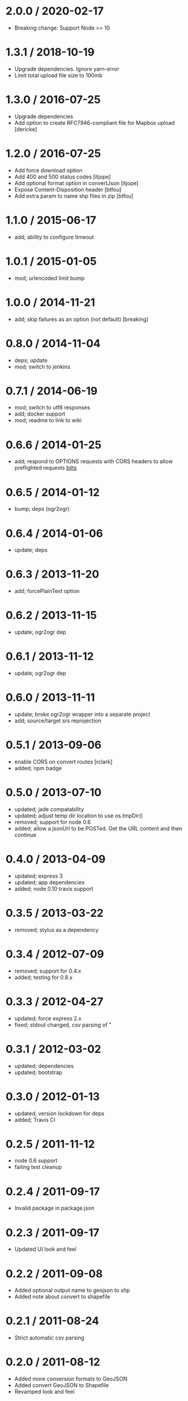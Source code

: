 # 2.0.0 / 2020-02-17

- Breaking change: Support Node >= 10

# 1.3.1 / 2018-10-19

- Upgrade dependencies. Ignore yarn-error
- Limit total upload file size to 100mb

# 1.3.0 / 2016-07-25

- Upgrade dependencies
- Add option to create RFC7946-compliant file for Mapbox upload [dericke]

# 1.2.0 / 2016-07-25

- Add force download option
- Add 400 and 500 status codes [itjope]
- Add optional format option in convertJson [itjope]
- Expose Content-Disposition header [btfou]
- Add extra param to name shp files in zip [btfou]

# 1.1.0 / 2015-06-17

- add; ability to configure timeout

# 1.0.1 / 2015-01-05

- mod; urlencoded limit bump

# 1.0.0 / 2014-11-21

- add; skip failures as an option (not default) [breaking]

# 0.8.0 / 2014-11-04

- deps; update
- mod; switch to jenkins

# 0.7.1 / 2014-06-19

- mod; switch to utf8 responses
- add; docker support
- mod; readme to link to wiki

# 0.6.6 / 2014-01-25

- add; respond to OPTIONS requests with CORS headers to allow preflighted requests [bilts](https://github.com/bilts)

# 0.6.5 / 2014-01-12

- bump; deps (ogr2ogr)

# 0.6.4 / 2014-01-06

- update; deps

# 0.6.3 / 2013-11-20

- add; forcePlainText option

# 0.6.2 / 2013-11-15

- update; ogr2ogr dep

# 0.6.1 / 2013-11-12

- update; ogr2ogr dep

# 0.6.0 / 2013-11-11

- update; broke ogr2ogr wrapper into a separate project
- add; source/target srs reprojection

# 0.5.1 / 2013-09-06

- enable CORS on convert routes [rclark]
- added; npm badge

# 0.5.0 / 2013-07-10

- updated; jade compatability
- updated; adjust temp dir location to use os.tmpDir()
- removed; support for node 0.6
- added; allow a jsonUrl to be POSTed. Get the URL content and then continue

# 0.4.0 / 2013-04-09

- updated; express 3
- updated; app dependencies
- added; node 0.10 travis support

# 0.3.5 / 2013-03-22

- removed; stylus as a dependency

# 0.3.4 / 2012-07-09

- removed; support for 0.4.x
- added; testing for 0.8.x

# 0.3.3 / 2012-04-27

- updated; force express 2.x
- fixed; stdout changed, csv parsing of "

# 0.3.1 / 2012-03-02

- updated; dependencies
- updated; bootstrap

# 0.3.0 / 2012-01-13

- updated; version lockdown for deps
- added; Travis CI

# 0.2.5 / 2011-11-12

- node 0.6 support
- failing test cleanup

# 0.2.4 / 2011-09-17

- Invalid package in package.json

# 0.2.3 / 2011-09-17

- Updated UI look and feel

# 0.2.2 / 2011-09-08

- Added optional output name to geojson to shp
- Added note about convert to shapefile

# 0.2.1 / 2011-08-24

- Strict automatic csv parsing

# 0.2.0 / 2011-08-12

- Added more conversion formats to GeoJSON
- Added convert GeoJSON to Shapefile
- Revamped look and feel
